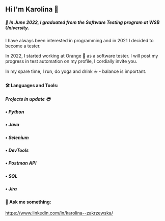 ## Hi I'm Karolina 👋




#####  🌱 In June 2022, I graduated from the **Software Testing** program at **WSB University**.
I have always been interested in programming and in 2021 I decided to become a tester.

In 2022, I started working at Orange :orange_book: as a software tester. I will post my progress in test automation on my profile, I cordially invite you.

In my spare time, I run, do yoga and drink :coffee: - balance is important.





#### 🛠 Languages and Tools:

##### Projects in update :sunglasses:

##### •	Python

##### •	Java

##### •	Selenium 

##### • DevTools

##### •	Postman API

##### •	SQL

##### •	Jira 

#### 💬 Ask me something: 

https://www.linkedin.com/in/karolina--zakrzewska/



